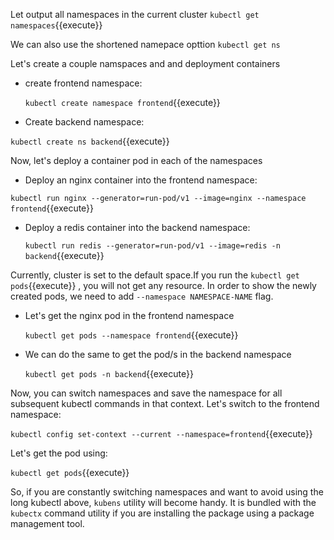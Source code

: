 
Let output all namespaces in the current cluster
`kubectl get namespaces`{{execute}}
 
 We can also use the shortened namepace opttion  `kubectl get ns`

 Let's create a couple namspaces and and deployment containers
 - create frontend namespace:


   `kubectl create namespace frontend`{{execute}}

 - Create backend namespace:
  
 `kubectl create ns backend`{{execute}}

 Now, let's deploy a container pod  in each of the namespaces
 - Deploy an nginx container into the frontend namespace:
  
 `kubectl run nginx --generator=run-pod/v1 --image=nginx --namespace frontend`{{execute}}

- Deploy a redis container into the backend namespace:

  `kubectl run redis --generator=run-pod/v1 --image=redis -n backend`{{execute}}

Currently, cluster is set to the default space.If you run the `kubectl get pods`{{execute}} , you will not get any resource. In order to show the newly created pods, we need to add `--namespace NAMESPACE-NAME` flag.

- Let's get the nginx pod in the frontend namespace

  `kubectl get pods --namespace frontend`{{execute}}

- We can do the same to get the pod/s in the backend namespace
  
  `kubectl get pods -n backend`{{execute}}

Now, you can switch namespaces and save the namespace for all subsequent kubectl commands in that context. Let's switch to the frontend namespace:

`kubectl config set-context --current --namespace=frontend`{{execute}}

Let's get the pod using:

`kubectl get pods`{{execute}}

So, if you are constantly switching namespaces and want to avoid using the long kubectl above, `kubens`  utility will become handy. It is bundled with the `kubectx` command utility if you are installing the package using a package management tool.